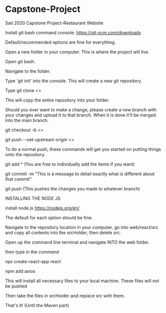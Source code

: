 # Capstone-Project
Sait 2020 Capstone Project-Restaurant Website

Install git bash command console.
https://git-scm.com/downloads

Default/recommended options are fine for everything.

Open a new folder in your computer.  This is where the project will live.

Open git bash.

Navigate to the folder.

Type 'git init' into the console.  This will create a new git repository.

Type git clone <<REPOSITORY LINK HERE>>

This will copy the entire repository into your folder.



Should you ever want to make a change, please create a new branch with your changes and upload it to that branch.
When it is done it'll be merged into the main branch.

git checkout -b <<BRANCH NAME>>

git push --set-upstream origin <<BRANCH NAME>>


To do a normal push, these commands will get you started on putting things onto the repository.

git add *    (You are free to individually add the items if you want)

git commit -m "This is a message to detail exactly what is different about that commit"

git push     (This pushes the changes you made to whatever branch)


INSTALLING THE NODE JS

install node.js
https://nodejs.org/en/

The default for each option should be fine.

Navigate to the repository location in your computer, go into web/react/src and copy all contents into the srcHolder, then delete src.

Open up the command line terminal and navigate INTO the web folder.

then type in the command

npx create-react-app react

npm add axios

This will install all necessary files to your local machine.  These files will not be pushed

Then take the files in srcHolder and replace src with them.

That's it!  (Until the Maven part)
